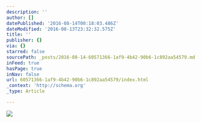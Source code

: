 ```yaml
---
description: ''
author: []
datePublished: '2016-08-14T00:18:03.486Z'
dateModified: '2016-08-13T23:32:32.575Z'
title: ''
publisher: {}
via: {}
starred: false
sourcePath: _posts/2016-08-14-60571366-1af9-4b42-90b6-1c892aa54579.md
inFeed: true
hasPage: true
inNav: false
url: 60571366-1af9-4b42-90b6-1c892aa54579/index.html
_context: 'http://schema.org'
_type: Article

---
```

![](https://the-grid-user-content.s3-us-west-2.amazonaws.com/e1f78302-44fb-4b55-867f-b61275fff5a8.jpg)